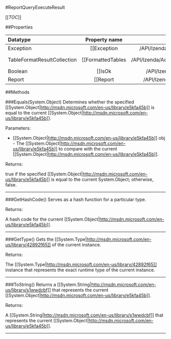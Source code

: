 #ReportQueryExecuteResult

[[_TOC_]]

##Properties

|Datatype|Property name|Property description|Default Value|
|:-------|:----------:|:-----------------:|:-----------:|
|Exception|[[Exception|/API/Izenda/AdHoc/Database/CodeSamples/Izenda_AdHoc_Database_ReportQueryExecuteResult_Exception]]|Gets the [[System.Exception|http://msdn.microsoft.com/en-us/library/c18k6c59]] that occurred when processing the report, if any.|null|
|TableFormatResultCollection|[[FormattedTables|/API/Izenda/AdHoc/Database/CodeSamples/Izenda_AdHoc_Database_ReportQueryExecuteResult_FormattedTables]]|Gets the [[Izenda.AdHoc.TableFormatResultCollection|/API/Izenda/AdHoc/Izenda-AdHoc-TableFormatResultCollection]] that resulted from execution of a valid report.|null|
|Boolean|[[IsOk|/API/Izenda/AdHoc/Database/CodeSamples/Izenda_AdHoc_Database_ReportQueryExecuteResult_IsOk]]|Determines if the [[Izenda.AdHoc.Report|/API/Izenda/AdHoc/Izenda-AdHoc-Report]] associated with this result has errors or not.|False|
|Report|[[Report|/API/Izenda/AdHoc/Database/CodeSamples/Izenda_AdHoc_Database_ReportQueryExecuteResult_Report]]|Gets the [[Izenda.AdHoc.Report|/API/Izenda/AdHoc/Izenda-AdHoc-Report]] object associated with this result.|null|


##Methods

###Equals(System.Object)
Determines whether the specified [[System.Object|http://msdn.microsoft.com/en-us/library/e5kfa45b]] is equal to the current [[System.Object|http://msdn.microsoft.com/en-us/library/e5kfa45b]].

Parameters: 

* [[System.Object|http://msdn.microsoft.com/en-us/library/e5kfa45b]] obj  - The [[System.Object|http://msdn.microsoft.com/en-us/library/e5kfa45b]] to compare with the current [[System.Object|http://msdn.microsoft.com/en-us/library/e5kfa45b]].





Returns:

true if the specified [[System.Object|http://msdn.microsoft.com/en-us/library/e5kfa45b]] is equal to the current System.Object; otherwise, false.


---


###GetHashCode()
 Serves as a hash function for a particular type.  





Returns:

A hash code for the current [[System.Object|http://msdn.microsoft.com/en-us/library/e5kfa45b]].


---


###GetType()
Gets the [[System.Type|http://msdn.microsoft.com/en-us/library/42892f65]] of the current instance.





Returns:

The [[System.Type|http://msdn.microsoft.com/en-us/library/42892f65]] instance that represents the exact runtime type of the current instance.


---


###ToString()
Returns a [[System.String|http://msdn.microsoft.com/en-us/library/s1wwdcbf]] that represents the current [[System.Object|http://msdn.microsoft.com/en-us/library/e5kfa45b]].





Returns:

A [[System.String|http://msdn.microsoft.com/en-us/library/s1wwdcbf]] that represents the current [[System.Object|http://msdn.microsoft.com/en-us/library/e5kfa45b]].


---


